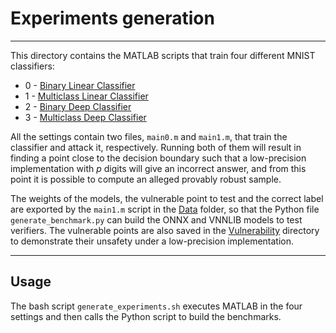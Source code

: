 # Experiments generation

---
This directory contains the MATLAB scripts that train four different MNIST classifiers:
* 0 - [Binary Linear Classifier](MATLAB/BinaryLinear)
* 1 - [Multiclass Linear Classifier](MATLAB/MultiLinear)
* 2 - [Binary Deep Classifier](MATLAB/BinaryDeep)
* 3 - [Multiclass Deep Classifier](MATLAB/MultiDeep)

All the settings contain two files, `main0.m` and `main1.m`, that train the classifier and attack it,
respectively. Running both of them will result in finding a point close to the decision boundary such
that a low-precision implementation with _p_ digits will give an incorrect answer, and from this point
it is possible to compute an alleged provably robust sample.

The weights of the models, the vulnerable point to test and the correct label are exported by the `main1.m`
script in the [Data](Data) folder, so that the Python file `generate_benchmark.py` can build the ONNX and
VNNLIB models to test verifiers.
The vulnerable points are also saved in the [Vulnerability](../Experiments/Vulnerability) directory
to demonstrate their unsafety under a low-precision implementation.

---
## Usage

The bash script `generate_experiments.sh` executes MATLAB in the four settings and then calls the
Python script to build the benchmarks.
